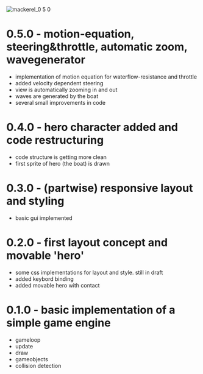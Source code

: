 ![mackerel_0 5 0](https://user-images.githubusercontent.com/53125566/122536500-e0920c80-d024-11eb-98bd-bb13280d2eca.png)

# 0.5.0 - motion-equation, steering&throttle, automatic zoom, wavegenerator

 - implementation of motion equation for waterflow-resistance and throttle
 - added velocity dependent steering
 - view is automatically zooming in and out
 - waves are generated by the boat  
 - several small improvements in code

# 0.4.0 - hero character added and code restructuring

 - code structure is getting more clean
 - first sprite of hero (the boat) is drawn

# 0.3.0 - (partwise) responsive layout and styling

- basic gui implemented

# 0.2.0 - first layout concept and movable 'hero'

- some css implementations for layout and style. still in draft
- added keybord binding
- added movable hero with contact

# 0.1.0 - basic implementation of a simple game engine
- gameloop
- update
- draw
- gameobjects
- collision detection
